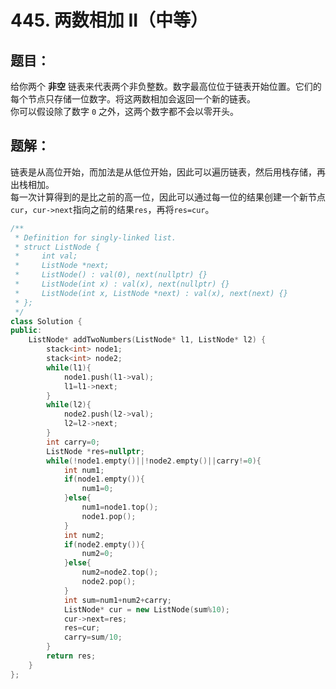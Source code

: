 # 445. 两数相加 II（中等）
## 题目：
给你两个 **非空** 链表来代表两个非负整数。数字最高位位于链表开始位置。它们的每个节点只存储一位数字。将这两数相加会返回一个新的链表。\
你可以假设除了数字 `0` 之外，这两个数字都不会以零开头。
## 题解：
链表是从高位开始，而加法是从低位开始，因此可以遍历链表，然后用栈存储，再出栈相加。\
每一次计算得到的是比之前的高一位，因此可以通过每一位的结果创建一个新节点`cur`，`cur->next`指向之前的结果`res`，再将`res=cur`。
```c++
/**
 * Definition for singly-linked list.
 * struct ListNode {
 *     int val;
 *     ListNode *next;
 *     ListNode() : val(0), next(nullptr) {}
 *     ListNode(int x) : val(x), next(nullptr) {}
 *     ListNode(int x, ListNode *next) : val(x), next(next) {}
 * };
 */
class Solution {
public:
    ListNode* addTwoNumbers(ListNode* l1, ListNode* l2) {
        stack<int> node1;
        stack<int> node2;
        while(l1){
            node1.push(l1->val);
            l1=l1->next;
        }
        while(l2){
            node2.push(l2->val);
            l2=l2->next;
        }
        int carry=0;
        ListNode *res=nullptr;
        while(!node1.empty()||!node2.empty()||carry!=0){
            int num1;
            if(node1.empty()){
                num1=0;
            }else{
                num1=node1.top();
                node1.pop();
            }
            int num2;
            if(node2.empty()){
                num2=0;
            }else{
                num2=node2.top();
                node2.pop();
            }
            int sum=num1+num2+carry;
            ListNode* cur = new ListNode(sum%10);
            cur->next=res;
            res=cur;
            carry=sum/10;
        }
        return res;
    }
};
```
